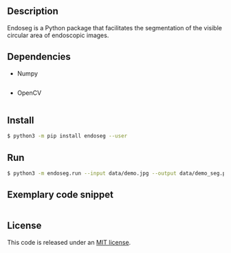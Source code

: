 Description
-----------
Endoseg is a Python package that facilitates the segmentation of the visible circular area of endoscopic images.

Dependencies
------------
* Numpy
```bash

```

* OpenCV
```bash

```

Install
-------
```bash
$ python3 -m pip install endoseg --user
```

Run
---
```bash
$ python3 -m endoseg.run --input data/demo.jpg --output data/demo_seg.png
```

Exemplary code snippet
----------------------
```python

```

License
-------
This code is released under an [MIT license](https://github.com/luiscarlosgph/endoseg/blob/main/LICENSE).
